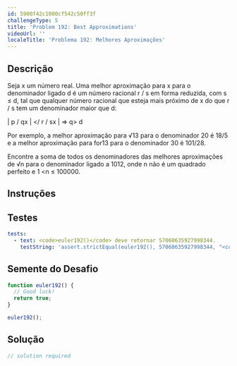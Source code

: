 ```yaml
---
id: 5900f42c1000cf542c50ff3f
challengeType: 5
title: 'Problem 192: Best Approximations'
videoUrl: ''
localeTitle: 'Problema 192: Melhores Aproximações'
---
```


## Descrição
<section id="description"> Seja x um número real. Uma melhor aproximação para x para o denominador ligado d é um número racional r / s em forma reduzida, com s ≤ d, tal que qualquer número racional que esteja mais próximo de x do que r / s tem um denominador maior que d: <p> | p / qx | &lt;/ r / sx | ⇒ q&gt; d </p><p> Por exemplo, a melhor aproximação para √13 para o denominador 20 é 18/5 e a melhor aproximação para for13 para o denominador 30 é 101/28. </p><p> Encontre a soma de todos os denominadores das melhores aproximações de √n para o denominador ligado a 1012, onde n não é um quadrado perfeito e 1 &lt;n ≤ 100000. </p></section>

## Instruções
<section id="instructions">
</section>

## Testes
<section id='tests'>

```yml
tests:
  - text: <code>euler192()</code> deve retornar 57060635927998344.
    testString: 'assert.strictEqual(euler192(), 57060635927998344, "<code>euler192()</code> should return 57060635927998344.");'

```

</section>

## Semente do Desafio
<section id='challengeSeed'>

<div id='js-seed'>

```js
function euler192() {
  // Good luck!
  return true;
}

euler192();

```

</div>



</section>

## Solução
<section id='solution'>

```js
// solution required
```
</section>
